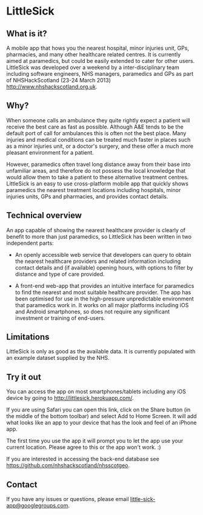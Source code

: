 LittleSick
==========

What is it?
-----------

A mobile app that hows you the nearest hospital, minor injuries unit, GPs, pharmacies, and many other healthcare related centres.
It is currently aimed at paramedics, but could be easily extended to cater for other users.
LittleSick was developed over a weekend by a inter-disciplinary team including software engineers, NHS managers, paramedics and GPs as part of NHSHackScotland (23-24 March 2013) http://www.nhshackscotland.org.uk.

Why?
----

When someone calls an ambulance they quite rightly expect a patient will receive the best care as fast as possible.
Although A&E tends to be the default port of call for ambulances this is often not the best place.
Many injuries and medical conditions can be treated much faster in places such as a minor injuries unit, or a doctor's surgery, and these offer a much more pleasant environment for a patient.

However, paramedics often travel long distance away from their base into unfamiliar areas, and therefore do not possess the local knowledge that would allow them to take a patient to these alternative treatment centres.
LittleSick is an easy to use cross-platform mobile app that quickly shows paramedics the nearest treatment locations including hospitals, minor injuries units, GPs and pharmacies, and provides contact details.

Technical overview
------------------

An app capable of showing the nearest healthcare provider is clearly of benefit to more than just paramedics, so LittleSick has been written in two independent parts:

* An openly accessible web service that developers can query to obtain the nearest healthcare providers and related information including contact details and (if available) opening hours, with options to filter by distance and type of care provided.

* A front-end web-app that provides an intuitive interface for paramedics to find the nearest and most suitable healthcare provider.
The app has been optimised for use in the high-pressure unpredictable environment that paramedics work in.
It works on all major platforms including iOS and Android smartphones, so does not require any significant investment or training of end-users.

Limitations
-----------

LittleSick is only as good as the available data.
It is currently populated with an example dataset supplied by the NHS.

Try it out
----------

You can access the app on most smartphones/tablets including any iOS device by going to http://littlesick.herokuapp.com/.

If you are using Safari you can open this link, click on the Share button (in the middle of the bottom toolbar) and select Add to Home Screen.
It will add what looks like an app to your device that has the look and feel of an iPhone app.

The first time you use the app it will prompt you to let the app use your current location. Please agree to this or the app won't work. :)

If you are interested in accessing the back-end database see https://github.com/nhshackscotland/nhsscotgeo.

Contact
-------

If you have any issues or questions, please email little-sick-app@googlegroups.com.
